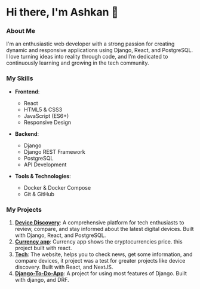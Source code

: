 # Hi there, I'm Ashkan 👋

### About Me

I'm an enthusiastic web developer with a strong passion for creating dynamic and responsive applications using Django, React, and PostgreSQL. I love turning ideas into reality through code, and I’m dedicated to continuously learning and growing in the tech community.

### My Skills

- **Frontend**: 
  - React
  - HTML5 & CSS3
  - JavaScript (ES6+)
  - Responsive Design

- **Backend**:
  - Django
  - Django REST Framework
  - PostgreSQL
  - API Development

- **Tools & Technologies**:
  - Docker & Docker Compose
  - Git & GitHub

### My Projects

1. **[Device Discovery](https://github.com/Ashkantvn/devicediscovery)**: A comprehensive platform for tech enthusiasts to review, compare, and stay informed about the latest digital devices. Built with Django, React, and PostgreSQL.
2. **[Currency app](https://github.com/Ashkantvn/currency-app)**: Currency app shows the cryptocurrencies price. this project built with react.
3. **[Tech](https://github.com/Ashkantvn/Tech)**: The website, helps you to check news, get some information, and compare devices, it project was a test for greater projects like device discovery. Built with React, and NextJS.
4. **[Django-To-Do-App](https://github.com/Ashkantvn/devicediscovery)**: A project for using most features of Django. Built with django, and DRF.
